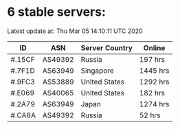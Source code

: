 # 6 stable servers:

Latest update at: Thu Mar 05 14:10:11 UTC 2020

| ID | ASN | Server Country | Online |
| -- | --- | -------------- | ------ |
| #.15CF | AS49392 | Russia | 197 hrs |
| #.7F1D | AS63949 | Singapore | 1445 hrs |
| #.9FC3 | AS53889 | United States | 1292 hrs |
| #.E069 | AS40065 | United States | 182 hrs |
| #.2A79 | AS63949 | Japan | 1274 hrs |
| #.CA8A | AS49392 | Russia | 52 hrs |

